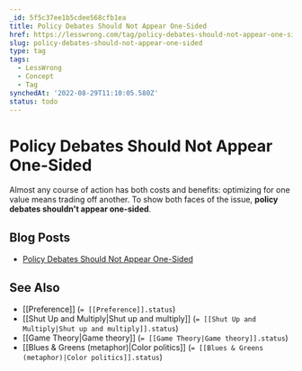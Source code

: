 ```yaml
---
_id: 5f5c37ee1b5cdee568cfb1ea
title: Policy Debates Should Not Appear One-Sided
href: https://lesswrong.com/tag/policy-debates-should-not-appear-one-sided
slug: policy-debates-should-not-appear-one-sided
type: tag
tags:
  - LessWrong
  - Concept
  - Tag
synchedAt: '2022-08-29T11:10:05.580Z'
status: todo
---
```


# Policy Debates Should Not Appear One-Sided

Almost any course of action has both costs and benefits: optimizing for one value means trading off another. To show both faces of the issue, **policy debates shouldn't appear one-sided**.

## Blog Posts

- [Policy Debates Should Not Appear One-Sided](http://lesswrong.com/lw/gz/policy_debates_should_not_appear_onesided/)

## See Also

- [[Preference]] (`= [[Preference]].status`)
- [[Shut Up and Multiply|Shut up and multiply]] (`= [[Shut Up and Multiply|Shut up and multiply]].status`)
- [[Game Theory|Game theory]] (`= [[Game Theory|Game theory]].status`)
- [[Blues & Greens (metaphor)|Color politics]] (`= [[Blues & Greens (metaphor)|Color politics]].status`)
